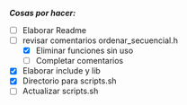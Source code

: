 
***Cosas por hacer:***
- [ ] Elaborar Readme
- [ ] revisar comentarios ordenar_secuencial.h
  - [x] Eliminar funciones sin uso 
  - [ ] Completar comentarios
- [x] Elaborar include y lib
- [x] Directorio para scripts.sh
- [ ] Actualizar scripts.sh